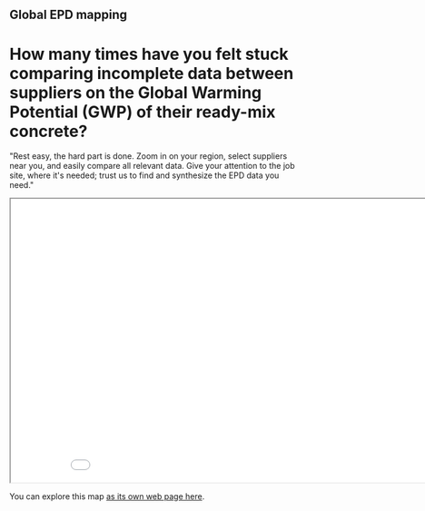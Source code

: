 ## Global EPD mapping

### 
# How many times have you felt stuck comparing incomplete data between suppliers on the Global Warming Potential (GWP) of their ready-mix concrete?
"Rest easy, the hard part is done. Zoom in on your region, select suppliers near you, and easily compare all relevant data. Give your attention to the job site, where it's needed; trust us to find and synthesize the EPD data you need."








<iframe src="epds-map.html" height="500" width="900"></iframe>

You can explore this map [as its own web page here](epds-map.html).

